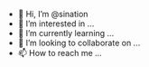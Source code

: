 - 👋 Hi, I’m @sination
- 👀 I’m interested in ...
- 🌱 I’m currently learning ...
- 💞️ I’m looking to collaborate on ...
- 📫 How to reach me ...

<!---
sination/sination is a ✨ special ✨ repository because its `README.md` (this file) appears on your GitHub profile.
You can click the Preview link to take a look at your changes.
--->
